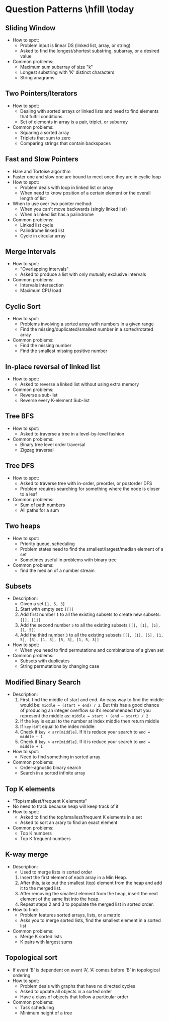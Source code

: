# Question Patterns \hfill \today

## Sliding Window
- How to spot:
    - Problem input is linear DS (linked list, array, or string)
    - Asked to find the longest/shortest substring, subarray, or a desired value
- Common problems:
    - Maximum sum subarray of size "k" 
    - Longest substring with 'K' distinct characters
    - String anagrams

## Two Pointers/Iterators
- How to spot:
    - Dealing with sorted arrays or linked lists and need to find elements that fulfill conditions
    - Set of elements in array is a pair, triplet, or subarray
- Common problems:
    - Squaring a sorted array
    - Triplets that sum to zero
    - Comparing strings that contain backspaces

## Fast and Slow Pointers
- Hare and Tortoise algorithm
- Faster one and slow one are bound to meet once they are in cyclic loop
- How to spot:
    - Problem deals with loop in linked list or array
    - When need to know position of a certain element or the overall length of list
- When to use over two pointer method:
    - When you can't move backwards (singly linked list)
    - When a linked list has a palindrome
- Common problems:
    - Linked list cycle
    - Palindrome linked list
    - Cycle in circular array

## Merge Intervals
- How to spot:
    - "Overlapping intervals"
    - Asked to produce a list with only mutually exclusive intervals
- Common problems:
    - Intervals intersection
    - Maximum CPU load

## Cyclic Sort
- How to spot:
    - Problems involving a sorted array with numbers in a given range
    - Find the missing/duplicated/smallest number in a sorted/rotated array
- Common problems:
    - Find the missing number
    - Find the smallest missing positive number

## In-place reversal of linked list
- How to spot:
    - Asked to reverse a linked list without using extra memory
- Common problems:
    - Reverse a sub-list
    - Reverse every K-element Sub-list

## Tree BFS
- How to spot:
    - Asked to traverse a tree in a level-by-level fashion
- Common problems:
    - Binary tree level order traversal
    - Zigzag traversal

## Tree DFS
- How to spot:
    - Asked to traverse tree with in-order, preorder, or postorder DFS
    - Problem requires searching for something where the node is closer to a leaf
- Common problems:
    - Sum of path numbers
    - All paths for a sum

## Two heaps
- How to spot:
    - Priority queue, scheduling
    - Problem states need to find the smallest/largest/median element of a set
    - Sometimes useful in problems with binary tree
- Common problems:
    - find the median of a number stream

## Subsets
- Description:
    - Given a set `[1, 5, 3]`
    1. Start with empty set: `[[]]`
    2. Add first number `1` to all the existing subsets to create new subsets: `[[], [1]]`
    3. Add the second number `5` to all the existing subsets `[[], [1], [5], [1, 5]]`
    4. Add the third number `3` to all the existing subsets `[[], [1], [5], [1, 5], [3], [1, 3], [5, 3], [1, 5, 3]]`
- How to spot:
    - When you need to find permutations and combinations of a given set
- Common problems:
    - Subsets with duplicates
    - String permutations by changing case

## Modified Binary Search
- Description:
    1. First, find the middle of start and end. An easy way to find the middle would be: `middle = (start + end) / 2`. But this has a good chance of producing an integer overflow so it’s recommended that you represent the middle as: `middle = start + (end — start) / 2`
    2. If the key is equal to the number at index middle then return middle
    3. If `key` isn’t equal to the index middle:
    4. Check if `key < arr[middle]`. If it is reduce your search to `end = middle — 1`
    5. Check if `key > arr[middle]`. If it is reduce your search to `end = middle + 1`
- How to spot:
    - Need to find something in sorted array
- Common problems:
    - Order-agnostic binary search
    - Search in a sorted infinite array

## Top K elements
- "Top/smallest/frequent K elements"
- No need to track because heap will keep track of it
- How to spot:
    - Asked to find the top/smallest/frequent K elements in a set
    - Asked to sort an arary to find an exact element
- Common problems:
    - Top K numbers
    - Top K frequent numbers

## K-way merge
- Description:
    - Used to merge lists in sorted order
    1. Insert the first element of each array in a Min Heap.
    2. After this, take out the smallest (top) element from the heap and add it to the merged list.
    3. After removing the smallest element from the heap, insert the next element of the same list into the heap.
    4. Repeat steps 2 and 3 to populate the merged list in sorted order.
- How to find:
    - Problem features sorted arrays, lists, or a matrix
    - Asks you to merge sorted lists, find the smallest element in a sorted list
- Common problems:
    - Merge K sorted lists
    - K pairs with largest sums

## Topological sort
- If event ‘B’ is dependent on event ‘A’, ‘A’ comes before ‘B’ in topological ordering
- How to spot:
    - Problem deals with graphs that have no directed cycles
    - Asked to update all objects in a sorted order
    - Have a class of objects that follow a particular order
- Common problems:
    - Task scheduling
    - Minimum height of a tree
    